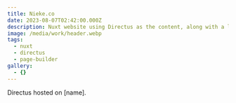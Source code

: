 ```yaml
---
title: Nieke.co
date: 2023-08-07T02:42:00.000Z
description: Nuxt website using Directus as the content, along with a library of interchangeable blocks.
image: /media/work/header.webp
tags:
  - nuxt
  - directus
  - page-builder
gallery:
  - {}
---
```

Directus hosted on [name].
